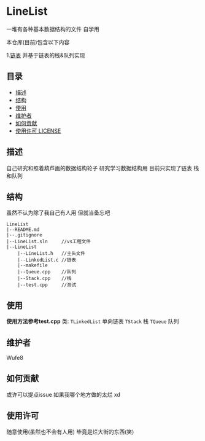 # LineList

一堆有各种基本数据结构的文件 自学用

本仓库(目前)包含以下内容

1.[链表](LineList) 并基于链表的栈&队列实现

## 目录

- [描述](#描述)
- [结构](#结构)
- [使用](#使用)
- [维护者](#维护者)
- [如何贡献](#如何贡献)
- [使用许可 LICENSE](#使用许可)

## 描述
自己研究和照着葫芦画的数据结构轮子
研究学习数据结构用
目前只实现了链表 栈和队列

## 结构
虽然不认为除了我自己有人用 但就当备忘吧
```
LineList
|--README.md
|--.gitignore
|--LineList.sln		//vs工程文件
|--LineList
	|--LineList.h	//主头文件
	|--LinkedList.c	//链表
	|--makefile
	|--Queue.cpp	//队列
	|--Stack.cpp	//栈
	|--test.cpp		//测试
```

## 使用
**使用方法参考test.cpp**
类:
`TLinkedList` 单向链表
`TStack` 栈
`TQueue` 队列

## 维护者
Wufe8

## 如何贡献
或许可以提点issue 如果我哪个地方做的太烂 xd

## 使用许可
随意使用(虽然也不会有人用) 毕竟是烂大街的东西(笑)